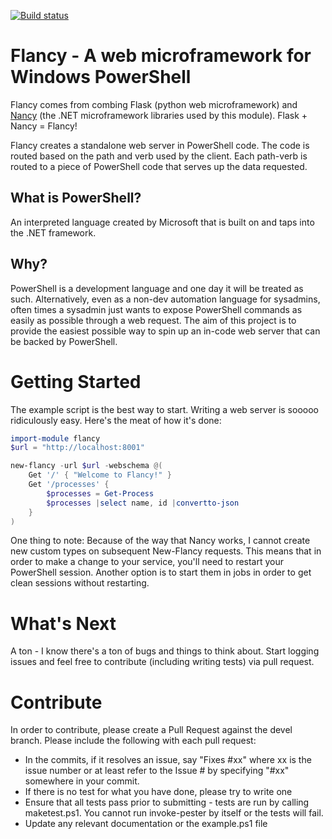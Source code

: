 [![Build status](https://ci.appveyor.com/api/projects/status/765hkbmm62j16li3?svg=true)](https://ci.appveyor.com/project/toenuff/flancy)

# Flancy - A web microframework for Windows PowerShell

Flancy comes from combing Flask (python web microframework) and [Nancy](http://nancyfx.org/) (the .NET microframework libraries used by this module).  Flask + Nancy = Flancy!

Flancy creates a standalone web server in PowerShell code.  The code is routed based on the path and verb used by the client.  Each path-verb is routed to a piece of PowerShell code that serves up the data requested.

## What is PowerShell?
An interpreted language created by Microsoft that is built on and taps into the .NET framework.

## Why?
PowerShell is a development language and one day it will be treated as such.  Alternatively, even as a non-dev automation language for sysadmins, often times a sysadmin just wants to expose PowerShell commands as easily as possible through a web request.  The aim of this project is to provide the easiest possible way to spin up an in-code web server that can be backed by PowerShell.

# Getting Started
The example script is the best way to start.  Writing a web server is sooooo ridiculously easy.  Here's the meat of how it's done:

```powershell
import-module flancy
$url = "http://localhost:8001"

new-flancy -url $url -webschema @(
    Get '/' { "Welcome to Flancy!" }
    Get '/processes' {
        $processes = Get-Process
        $processes |select name, id |convertto-json
    }
)
```

One thing to note:  Because of the way that Nancy works, I cannot create new custom types on subsequent New-Flancy requests.  This means that in order to make a change to your service, you'll need to restart your PowerShell session.  Another option is to start them in jobs in order to get clean sessions without restarting.

# What's Next
A ton - I know there's a ton of bugs and things to think about.  Start logging issues and feel free to contribute (including writing tests) via pull request.

# Contribute
In order to contribute, please create a Pull Request against the devel branch.  Please include the following with each pull request:
 * In the commits, if it resolves an issue, say "Fixes #xx" where xx is the issue number or at least refer to the Issue # by specifying "#xx" somewhere in your commit.
 * If there is no test for what you have done, please try to write one
 * Ensure that all tests pass prior to submitting - tests are run by calling maketest.ps1.  You cannot run invoke-pester by itself or the tests will fail.
 * Update any relevant documentation or the example.ps1 file
